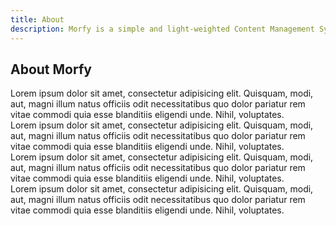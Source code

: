 ```yaml
---
title: About  
description: Morfy is a simple and light-weighted Content Management System  
---
```


## About Morfy

Lorem ipsum dolor sit amet, consectetur adipisicing elit. Quisquam, modi, aut, magni illum natus officiis odit necessitatibus quo dolor pariatur rem vitae commodi quia esse blanditiis eligendi unde. Nihil, voluptates.  
Lorem ipsum dolor sit amet, consectetur adipisicing elit. Quisquam, modi, aut, magni illum natus officiis odit necessitatibus quo dolor pariatur rem vitae commodi quia esse blanditiis eligendi unde. Nihil, voluptates.  
Lorem ipsum dolor sit amet, consectetur adipisicing elit. Quisquam, modi, aut, magni illum natus officiis odit necessitatibus quo dolor pariatur rem vitae commodi quia esse blanditiis eligendi unde. Nihil, voluptates.  
Lorem ipsum dolor sit amet, consectetur adipisicing elit. Quisquam, modi, aut, magni illum natus officiis odit necessitatibus quo dolor pariatur rem vitae commodi quia esse blanditiis eligendi unde. Nihil, voluptates.  
